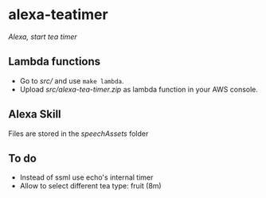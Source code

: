 # alexa-teatimer
*Alexa, start tea timer*


## Lambda functions
- Go to *src/* and use `make lambda`.
- Upload *src/alexa-tea-timer.zip* as lambda function in your AWS console.

## Alexa Skill
Files are stored in the *speechAssets* folder

## To do
- Instead of ssml <break /> use echo's internal timer
- Allow to select different tea type: fruit (8m)
